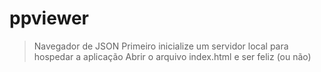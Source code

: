 # ppviewer

> Navegador de JSON
> Primeiro inicialize um servidor local para hospedar a aplicação
> Abrir o arquivo index.html e ser feliz (ou não)
